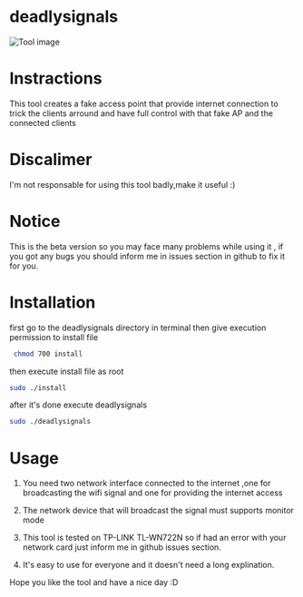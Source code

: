 # deadlysignals 

![Tool image](http://oi67.tinypic.com/2h5k8e1.jpg)

# Instractions
This tool creates a fake access point that provide internet connection to trick the clients arround and have full control with that fake AP and the connected clients

# Discalimer
I'm not responsable for using this tool badly,make it useful :)

# Notice
This is the beta version so you may face many problems while using it , if you got any bugs you should inform me in issues section in github to fix it for you.

# Installation
first go to the deadlysignals directory in terminal then give execution permission to install file
```bash
 chmod 700 install
```
then execute install file as root
```bash
sudo ./install
```
after it's done execute deadlysignals
```bash
sudo ./deadlysignals
```
# Usage
1) You need two network interface connected to the internet ,one for broadcasting the wifi signal and one for providing the internet access

2) The network device that will broadcast the signal must supports monitor mode

3) This tool is tested on TP-LINK TL-WN722N so if had an error with your network card just inform me in github issues section.

4) It's easy to use for everyone and it doesn't need a long explination.

Hope you like the tool and have a nice day :D
